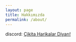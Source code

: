 ```yaml
---
layout: page
title: Hakkımızda
permalink: /about/
---
```


discord: [Çikita Harikalar Diyarı!](https://discord.gg/zr4FegdbcB)